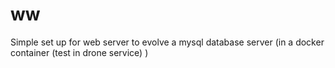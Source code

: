 # ww
 Simple set up for web server to 
evolve a mysql database server 
(in a docker container 
  (test in drone service)
)


